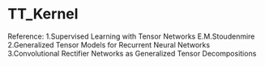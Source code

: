 # TT_Kernel

Reference: 
1.Supervised Learning with Tensor Networks E.M.Stoudenmire 
2.Generalized Tensor Models for Recurrent Neural Networks
3.Convolutional Rectifier Networks as Generalized Tensor Decompositions
